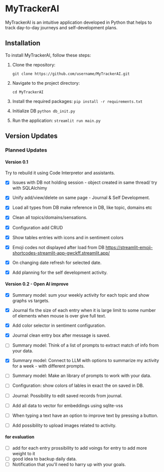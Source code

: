 # MyTrackerAI

MyTrackerAI is an intuitive application developed in Python that helps to track day-to-day journeys and self-development plans. 

## Installation

To install MyTrackerAI, follow these steps:

1. Clone the repository: 
   
   `git clone https://github.com/username/MyTrackerAI.git`

2. Navigate to the project directory: 

   `cd MyTrackerAI`

3. Install the required packages: 
   `pip install -r requirements.txt`

4. Initialize DB
   `python db_init.py`

5. Run the application: 
   `streamlit run main.py`

## Version Updates

### Planned Updates

#### Version 0.1
Try to rebuild it using Code Interpretor and assistants. 
- [X] Issues with DB not holding session - object created in same thread/ try with SQLAlchimy
- [X] Unify add/view/delete on same page - Journal & Self Development. 
- [X] Load all types from DB make reference in DB, like topic, domains etc
- [X] Clean all topics/domains/sensations. 
- [X] Configuration add CRUD
- [X] Show tables entries with icons and in sentiment colors
- [X] Emoji codes not displayed after load from DB https://streamlit-emoji-shortcodes-streamlit-app-gwckff.streamlit.app/
- [X] On changing date refresh for selected date. 
- [X] Add planning for the self development activity.



#### Version 0.2 - Open AI improve 
- [X] Summary model: sum your weekly activity for each topic and show graphs vs targets.
- [X] Journal fix the size of each entry when it is large limit to some number of elements when mouse is over give full text.
- [X] Add color selector in sentiment configuration.
- [X] Journal clean entry box after message is saved.
- [ ] Summary model: Think of a list of prompts to extract match of info from your data. 
- [X] Summary model: Connect to LLM with options to summarize my activity for a week - with different prompts.
- [ ] Summary model: Make an library of prompts to work with your data.
- [ ] Configuration: show colors of lables in exact the on saved in DB.
- [ ] Journal: Possibility to edit saved records from journal.
- [ ] Add all data to vector for embeddings using sqlite-vss
- [ ] When typing a text have an option to improve text by pressing a button.
- [ ] Add possibility to upload images related to activity. 


#### for evaluation 
- [ ] add for each entry prossibility to add voings for entry to add more weight to it
- [ ] good idea to backup daily data. 
- [ ] Notification that you'll need to harry up with your goals.